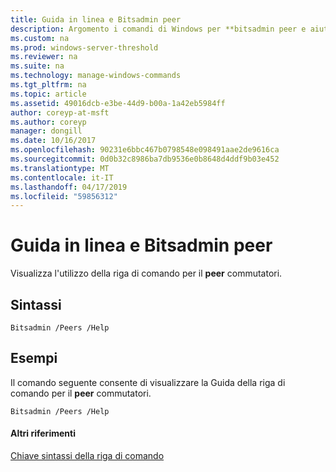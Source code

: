 ```yaml
---
title: Guida in linea e Bitsadmin peer
description: Argomento i comandi di Windows per **bitsadmin peer e aiutare** -Visualizza l'utilizzo della riga di comando per il **peer** commutatori.
ms.custom: na
ms.prod: windows-server-threshold
ms.reviewer: na
ms.suite: na
ms.technology: manage-windows-commands
ms.tgt_pltfrm: na
ms.topic: article
ms.assetid: 49016dcb-e3be-44d9-b00a-1a42eb5984ff
author: coreyp-at-msft
ms.author: coreyp
manager: dongill
ms.date: 10/16/2017
ms.openlocfilehash: 90231e6bbc467b0798548e098491aae2de9616ca
ms.sourcegitcommit: 0d0b32c8986ba7db9536e0b8648d4ddf9b03e452
ms.translationtype: MT
ms.contentlocale: it-IT
ms.lasthandoff: 04/17/2019
ms.locfileid: "59856312"
---
```

# <a name="bitsadmin-peers-and-help"></a>Guida in linea e Bitsadmin peer



Visualizza l'utilizzo della riga di comando per il **peer** commutatori.

## <a name="syntax"></a>Sintassi

```
Bitsadmin /Peers /Help 
```

## <a name="BKMK_examples"></a>Esempi

Il comando seguente consente di visualizzare la Guida della riga di comando per il **peer** commutatori.
```
Bitsadmin /Peers /Help
```

#### <a name="additional-references"></a>Altri riferimenti

[Chiave sintassi della riga di comando](command-line-syntax-key.md)